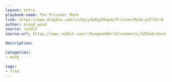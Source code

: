 ```yaml
---
layout: entry
playbook-name: The Prisoner Monk
link: https://www.dropbox.com/s/vhpiy5w8yp5bqw4/PrisonerMonk.pdf?dl=0
author: bread_wood
source: reddit
source-url: https://www.reddit.com/r/DungeonWorld/comments/3d34ab/monk_class/?st=jce1a3kr&sh=226e379d

description:

categories:
- monk

tags:
- free
---
```

